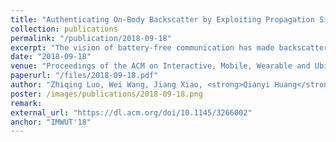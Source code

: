 ```yaml
---
title: "Authenticating On-Body Backscatter by Exploiting Propagation Signatures"
collection: publications
permalink: "/publication/2018-09-18"
excerpt: "The vision of battery-free communication has made backscatter a compelling technology for on-body wearable and implantable devices. Recent advances have facilitated the communication between backscatter tags and on-body smart devices. These studies have focused on the communication dimension, while the security dimension remains vulnerable. It has been demonstrated that wireless connectivity can be exploited to send unauthorized commands or fake messages that result in device malfunctioning. The key challenge in defending these attacks stems from the minimalist design in backscatter. Thus, in this paper, we explore the feasibility of authenticating an on-body backscatter tag without modifying its signal or protocol. We present SecureScatter, a physical-layer solution that delegates the security of backscatter to an on-body smart device. To this end, we profile the on-body propagation paths of …"
date: "2018-09-18"
venue: "Proceedings of the ACM on Interactive, Mobile, Wearable and Ubiquitous Technologies(IMWUT'18), Volume 2, Issue 3"
paperurl: "/files/2018-09-18.pdf"
author: "Zhiqing Luo, Wei Wang, Jiang Xiao, <strong>Qianyi Huang</strong>, Tao jiang, Qian Zhang"
poster: /images/publications/2018-09-18.png
remark:
external_url: "https://dl.acm.org/doi/10.1145/3266002"
anchor: "IMWUT'18"
---
```

